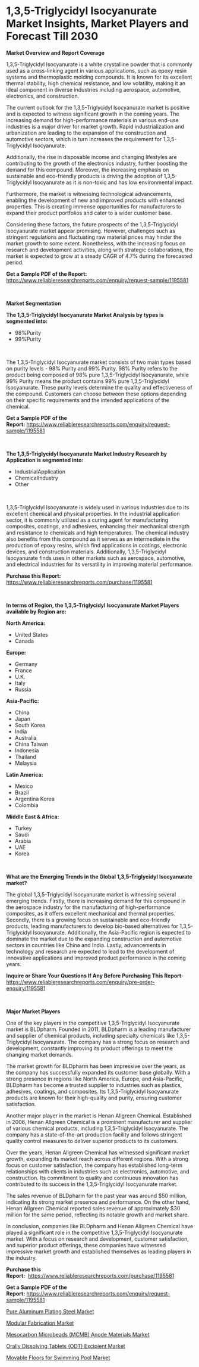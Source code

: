 <p><h1>1,3,5-Triglycidyl Isocyanurate Market Insights, Market Players and Forecast Till 2030</h1></p><p><strong>Market Overview and Report Coverage</strong></p>
<p><p>1,3,5-Triglycidyl Isocyanurate is a white crystalline powder that is commonly used as a cross-linking agent in various applications, such as epoxy resin systems and thermoplastic molding compounds. It is known for its excellent thermal stability, high chemical resistance, and low volatility, making it an ideal component in diverse industries including aerospace, automotive, electronics, and construction.</p><p>The current outlook for the 1,3,5-Triglycidyl Isocyanurate market is positive and is expected to witness significant growth in the coming years. The increasing demand for high-performance materials in various end-use industries is a major driver for market growth. Rapid industrialization and urbanization are leading to the expansion of the construction and automotive sectors, which in turn increases the requirement for 1,3,5-Triglycidyl Isocyanurate.</p><p>Additionally, the rise in disposable income and changing lifestyles are contributing to the growth of the electronics industry, further boosting the demand for this compound. Moreover, the increasing emphasis on sustainable and eco-friendly products is driving the adoption of 1,3,5-Triglycidyl Isocyanurate as it is non-toxic and has low environmental impact.</p><p>Furthermore, the market is witnessing technological advancements, enabling the development of new and improved products with enhanced properties. This is creating immense opportunities for manufacturers to expand their product portfolios and cater to a wider customer base.</p><p>Considering these factors, the future prospects of the 1,3,5-Triglycidyl Isocyanurate market appear promising. However, challenges such as stringent regulations and fluctuating raw material prices may hinder the market growth to some extent. Nonetheless, with the increasing focus on research and development activities, along with strategic collaborations, the market is expected to grow at a steady CAGR of 4.7% during the forecasted period.</p></p>
<p><strong>Get a Sample PDF of the Report:</strong> <a href="https://www.reliableresearchreports.com/enquiry/request-sample/1195581">https://www.reliableresearchreports.com/enquiry/request-sample/1195581</a></p>
<p>&nbsp;</p>
<p><strong>Market Segmentation</strong></p>
<p><strong>The 1,3,5-Triglycidyl Isocyanurate Market Analysis by types is segmented into:</strong></p>
<p><ul><li>98%Purity</li><li>99%Purity</li></ul></p>
<p>&nbsp;</p>
<p><p>The 1,3,5-Triglycidyl Isocyanurate market consists of two main types based on purity levels - 98% Purity and 99% Purity. 98% Purity refers to the product being composed of 98% pure 1,3,5-Triglycidyl Isocyanurate, while 99% Purity means the product contains 99% pure 1,3,5-Triglycidyl Isocyanurate. These purity levels determine the quality and effectiveness of the compound. Customers can choose between these options depending on their specific requirements and the intended applications of the chemical.</p></p>
<p><strong>Get a Sample PDF of the Report:</strong>&nbsp;<a href="https://www.reliableresearchreports.com/enquiry/request-sample/1195581">https://www.reliableresearchreports.com/enquiry/request-sample/1195581</a></p>
<p>&nbsp;</p>
<p><strong>The 1,3,5-Triglycidyl Isocyanurate Market Industry Research by Application is segmented into:</strong></p>
<p><ul><li>IndustrialApplication</li><li>ChemicalIndustry</li><li>Other</li></ul></p>
<p>&nbsp;</p>
<p><p>1,3,5-Triglycidyl Isocyanurate is widely used in various industries due to its excellent chemical and physical properties. In the industrial application sector, it is commonly utilized as a curing agent for manufacturing composites, coatings, and adhesives, enhancing their mechanical strength and resistance to chemicals and high temperatures. The chemical industry also benefits from this compound as it serves as an intermediate in the production of epoxy resins, which find applications in coatings, electronic devices, and construction materials. Additionally, 1,3,5-Triglycidyl Isocyanurate finds uses in other markets such as aerospace, automotive, and electrical industries for its versatility in improving material performance.</p></p>
<p><strong>Purchase this Report:</strong>&nbsp; <a href="https://www.reliableresearchreports.com/purchase/1195581">https://www.reliableresearchreports.com/purchase/1195581</a></p>
<p>&nbsp;</p>
<p><strong>In terms of Region, the 1,3,5-Triglycidyl Isocyanurate Market Players available by Region are:</strong></p>
<p>
    <p> <strong> North America: </strong>
        <ul>
            <li>United States</li>
            <li>Canada</li>
        </ul>
        </p> 
    <p> <strong> Europe: </strong>
        <ul>
            <li>Germany</li>
            <li>France</li>
            <li>U.K.</li>
            <li>Italy</li>
            <li>Russia</li>
        </ul>
        </p> 
    <p> <strong> Asia-Pacific: </strong>
        <ul>
            <li>China</li>
            <li>Japan</li>
            <li>South Korea</li>
            <li>India</li>
            <li>Australia</li>
            <li>China Taiwan</li>
            <li>Indonesia</li>
            <li>Thailand</li>
            <li>Malaysia</li>
        </ul>
        </p> 
    <p> <strong> Latin America: </strong>
        <ul>
            <li>Mexico</li>
            <li>Brazil</li>
            <li>Argentina Korea</li>
            <li>Colombia</li>
        </ul>
        </p> 
    <p> <strong> Middle East & Africa: </strong>
        <ul>
            <li>Turkey</li>
            <li>Saudi</li>
            <li>Arabia</li>
            <li>UAE</li>
            <li>Korea</li>
        </ul>
    </p>
    </p>
<p>&nbsp;</p>
<p><strong>What are the Emerging Trends in the Global 1,3,5-Triglycidyl Isocyanurate market?</strong></p>
<p><p>The global 1,3,5-Triglycidyl Isocyanurate market is witnessing several emerging trends. Firstly, there is increasing demand for this compound in the aerospace industry for the manufacturing of high-performance composites, as it offers excellent mechanical and thermal properties. Secondly, there is a growing focus on sustainable and eco-friendly products, leading manufacturers to develop bio-based alternatives for 1,3,5-Triglycidyl Isocyanurate. Additionally, the Asia-Pacific region is expected to dominate the market due to the expanding construction and automotive sectors in countries like China and India. Lastly, advancements in technology and research are expected to lead to the development of innovative applications and improved product performance in the coming years.</p></p>
<p><strong>Inquire or Share Your Questions If Any Before Purchasing This Report</strong>- <a href="https://www.reliableresearchreports.com/enquiry/pre-order-enquiry/1195581">https://www.reliableresearchreports.com/enquiry/pre-order-enquiry/1195581</a></p>
<p>&nbsp;</p>
<p><strong>Major Market Players</strong></p>
<p><p>One of the key players in the competitive 1,3,5-Triglycidyl Isocyanurate market is BLDpharm. Founded in 2011, BLDpharm is a leading manufacturer and supplier of chemical products, including specialty chemicals like 1,3,5-Triglycidyl Isocyanurate. The company has a strong focus on research and development, constantly improving its product offerings to meet the changing market demands.</p><p>The market growth for BLDpharm has been impressive over the years, as the company has successfully expanded its customer base globally. With a strong presence in regions like North America, Europe, and Asia-Pacific, BLDpharm has become a trusted supplier to industries such as plastics, adhesives, coatings, and composites. Its 1,3,5-Triglycidyl Isocyanurate products are known for their high-quality and purity, ensuring customer satisfaction.</p><p>Another major player in the market is Henan Allgreen Chemical. Established in 2006, Henan Allgreen Chemical is a prominent manufacturer and supplier of various chemical products, including 1,3,5-Triglycidyl Isocyanurate. The company has a state-of-the-art production facility and follows stringent quality control measures to deliver superior products to its customers.</p><p>Over the years, Henan Allgreen Chemical has witnessed significant market growth, expanding its market reach across different regions. With a strong focus on customer satisfaction, the company has established long-term relationships with clients in industries such as electronics, automotive, and construction. Its commitment to quality and continuous innovation has contributed to its success in the 1,3,5-Triglycidyl Isocyanurate market.</p><p>The sales revenue of BLDpharm for the past year was around $50 million, indicating its strong market presence and performance. On the other hand, Henan Allgreen Chemical reported sales revenue of approximately $30 million for the same period, reflecting its notable growth and market share.</p><p>In conclusion, companies like BLDpharm and Henan Allgreen Chemical have played a significant role in the competitive 1,3,5-Triglycidyl Isocyanurate market. With a focus on research and development, customer satisfaction, and superior product offerings, these companies have witnessed impressive market growth and established themselves as leading players in the industry.</p></p>
<p><strong>Purchase this Report:</strong>&nbsp;&nbsp;<a href="https://www.reliableresearchreports.com/purchase/1195581">https://www.reliableresearchreports.com/purchase/1195581</a></p>
<p></p>
<p><strong>Get a Sample PDF of the Report:</strong>&nbsp;<a href="https://www.reliableresearchreports.com/enquiry/request-sample/1195581">https://www.reliableresearchreports.com/enquiry/request-sample/1195581</a></p>
<p><p><a href="https://github.com/mabutironaldo/Market-Research-Report-List-1/blob/main/pure-aluminum-plating-steel-market.md">Pure Aluminum Plating Steel Market</a></p><p><a href="https://medium.com/@robbleannon/modular-fabrication-market-size-cagr-trends-2024-2030-4c848781992b">Modular Fabrication Market</a></p><p><a href="https://www.linkedin.com/pulse/mesocarbon-microbeads-mcmb-anode-materials-market-size-rdqje/">Mesocarbon Microbeads (MCMB) Anode Materials Market</a></p><p><a href="https://www.linkedin.com/pulse/orally-dissolving-tablets-odt-excipient-market-research-report-jlnoe/">Orally Dissolving Tablets (ODT) Excipient Market</a></p><p><a href="https://github.com/lbird53714/Market-Research-Report-List-1/blob/main/movable-floors-for-swimming-pool-market.md">Movable Floors for Swimming Pool Market</a></p></p>